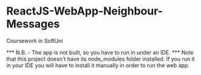 # ReactJS-WebApp-Neighbour-Messages
Coursework in SoftUni

*** N.B. - The app is not built, so you have to run in under an IDE.
*** Note that this project doesn't have its node_modules folder installed. If you run it
in your IDE you will have to install it manually in order to run the web app.
